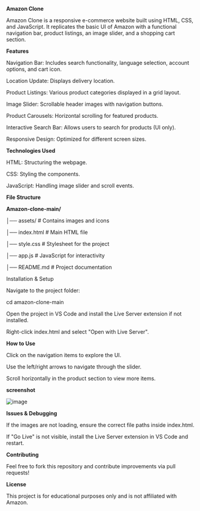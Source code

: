 **Amazon Clone**

Amazon Clone is a responsive e-commerce website built using HTML, CSS, and JavaScript. It replicates the basic UI of Amazon with a functional navigation bar, product listings, an image slider, and a shopping cart section.

**Features**

Navigation Bar: Includes search functionality, language selection, account options, and cart icon.

Location Update: Displays delivery location.

Product Listings: Various product categories displayed in a grid layout.

Image Slider: Scrollable header images with navigation buttons.

Product Carousels: Horizontal scrolling for featured products.

Interactive Search Bar: Allows users to search for products (UI only).

Responsive Design: Optimized for different screen sizes.

**Technologies Used**

HTML: Structuring the webpage.

CSS: Styling the components.

JavaScript: Handling image slider and scroll events.

**File Structure**

**Amazon-clone-main/**

│── assets/     # Contains images and icons

│── index.html  # Main HTML file

│── style.css   # Stylesheet for the project

│── app.js      # JavaScript for interactivity

│── README.md   # Project documentation


Installation & Setup

Navigate to the project folder:

cd amazon-clone-main

Open the project in VS Code and install the Live Server extension if not installed.

Right-click index.html and select "Open with Live Server".

**How to Use**

Click on the navigation items to explore the UI.

Use the left/right arrows to navigate through the slider.

Scroll horizontally in the product section to view more items.

**screenshot**

![image](https://github.com/user-attachments/assets/8fc004cd-f834-4249-84f3-a7b6ad7c5632)


**Issues & Debugging**

If the images are not loading, ensure the correct file paths inside index.html.

If "Go Live" is not visible, install the Live Server extension in VS Code and restart.

**Contributing**

Feel free to fork this repository and contribute improvements via pull requests!

**License**

This project is for educational purposes only and is not affiliated with Amazon.

